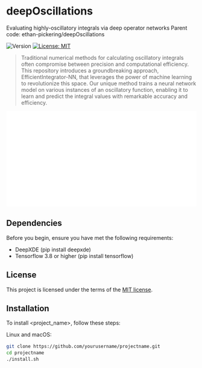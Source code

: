 # deepOscillations

Evaluating highly-oscillatory integrals via deep operator networks
Parent code: ethan-pickering/deepOscillations

![Version](https://img.shields.io/badge/version-1.0-blue)
[![License: MIT](https://img.shields.io/badge/License-MIT-yellow.svg)](#license)


> Traditional numerical methods for calculating oscillatory integrals often compromise between precision and computational efficiency. This repository introduces a groundbreaking approach, EfficientIntegrator-NN, that leverages the power of machine learning to revolutionize this space. Our unique method trains a neural network model on various instances of an oscillatory function, enabling it to learn and predict the integral values with remarkable accuracy and efficiency.

![Project Image or GIF](https://github.com/comp-physics/deepOscillations/blob/master/doc/NN_integral.gif)

## Dependencies

Before you begin, ensure you have met the following requirements:

- DeepXDE (pip install deepxde)
- Tensorflow 3.8 or higher (pip install tensorflow)

## License

<Need to check> This project is licensed under the terms of the [MIT license](https://opensource.org/licenses/MIT). 


## Installation

To install <project_name>, follow these steps:

Linux and macOS:
```bash
git clone https://github.com/yourusername/projectname.git
cd projectname
./install.sh



